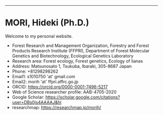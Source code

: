 ---
# MORI, Hideki (Ph.D.)

Welcome to my personal website.

- Forest Research and Management Organization, Forestry and Forest Products Research Institute (FFPRI), Department of Forest Molecular Genetics and Biotechnology, Ecological Genetics Laboratory
- Research area: Forest ecology, Forest genetics, Ecology of lianas
- Address: Matsunosato 1, Tsukuba, Ibaraki, 305-8687 Japan
- Phone: +81298298262
- Email1: s1010750 'at' gmail.com
- Email2: morih 'at' ffpri.affrc.go.jp
- ORCID: https://orcid.org/0000-0001-7496-5217
- Web of Science researcher profile: AAB-4705-2020
- Google Scholar: https://scholar.google.com/citations?user=DBs0js4AAAAJ&hl
- researchmap: https://researchmap.jp/morih/

